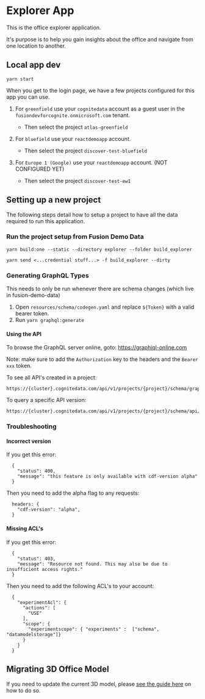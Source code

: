 # Explorer App

This is the office explorer application.

It's purpose is to help you gain insights about the office and navigate from one location to another.

## Local app dev

```
yarn start
```

When you get to the login page, we have a few projects configured for this app you can use.

1. For `greenfield` use your `cognitedata` account as a guest user in the `fusiondevforcognite.onmicrosoft.com` tenant.

   - Then select the project `atlas-greenfield`

2. For `bluefield` use your `reactdemoapp` account.

   - Then select the project `discover-test-bluefield`

3. For `Europe 1 (Google)` use your `reactdemoapp` account. (NOT CONFIGURED YET)
   - Then select the project `discover-test-ew1`

## Setting up a new project

The following steps detail how to setup a project to have all the data required to run this application.

### Run the project setup from Fusion Demo Data

```
yarn build:one --static --directory explorer --folder build_explorer
```

```
yarn send <...credential stuff...> -f build_explorer --dirty
```

### Generating GraphQL Types

This needs to only be run whenever there are schema changes (which live in fusion-demo-data)

1. Open `resources/schema/codegen.yaml` and replace `${Token}` with a valid bearer token.
2. Run `yarn graphql:generate`

#### Using the API

To browse the GraphQL server online, goto: https://graphiql-online.com

Note: make sure to add the `Authorization` key to the headers and the `Bearer xxx` token.

To see all API's created in a project:

```
https://{cluster}.cognitedata.com/api/v1/projects/{project}/schema/graphql
```

To query a specific API version:

```
https://{cluster}.cognitedata.com/api/v1/projects/{project}/schema/api/{externalId}/{version}/graphql
```

### Troubleshooting

#### Incorrect version

If you get this error:

```
  {
    "status": 400,
    "message": "this feature is only available with cdf-version alpha"
  }
```

Then you need to add the alpha flag to any requests:

```
  headers: {
    "cdf-version": "alpha",
  }
```

#### Missing ACL's

If you get this error:

```
  {
    "status": 403,
    "message": "Resource not found. This may also be due to insufficient access rights."
  }
```

Then you need to add the following ACL's to your account:

```
  {
    "experimentAcl": {
      "actions": [
        "USE"
      ],
      "scope": {
        "experimentscope": { "experiments" :  ["schema", "datamodelstorage"]}
      }
    }
  }
```

## Migrating 3D Office Model

If you need to update the current 3D model, please [see the guide here](https://cognitedata.atlassian.net/wiki/spaces/AD/pages/3653861472/Migrating+From+Model+Versions) on how to do so.
